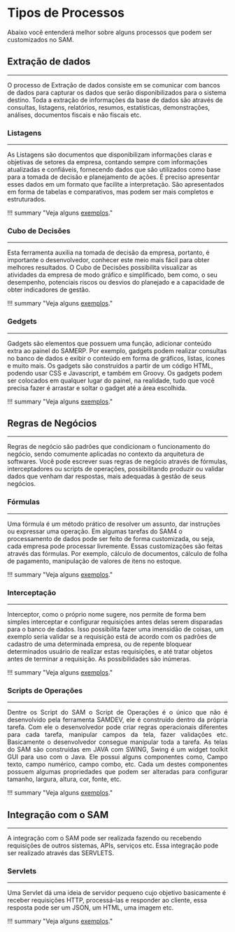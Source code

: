 # Tipos de Processos

Abaixo você entenderá melhor sobre alguns processos que podem ser customizados no SAM.

## Extração de dados

----

O processo de Extração de dados consiste em se comunicar com bancos de dados para capturar os dados que serão disponibilizados para o sistema destino. Toda a extração de informações da base de dados são através de consultas, listagens, relatórios, resumos, estatísticas, demonstrações, análises, documentos fiscais e não fiscais etc.

### Listagens

----

As Listagens são documentos que disponibilizam informações claras e objetivas de setores da empresa, contando sempre com informações atualizadas e confiáveis, fornecendo dados que são utilizados como base para a tomada de decisão e planejamento de ações. É preciso apresentar esses dados em um formato que facilite a interpretação. São apresentados em forma de tabelas e comparativos, mas podem ser mais completos e estruturados.

!!! summary "Veja alguns [exemplos](https://github.com/multitecsistemas/sam4/tree/main/listagens)."

### Cubo de Decisões

----

Esta ferramenta auxilia na tomada de decisão da empresa, portanto, é importante o desenvolvedor, conhecer este meio mais fácil para obter melhores resultados. O Cubo de Decisões possibilita visualizar as atividades da empresa de modo gráfico e simplificado, bem como, o seu desempenho, potenciais riscos ou desvios do planejado e a capacidade de obter indicadores de gestão.

!!! summary "Veja alguns [exemplos](https://github.com/multitecsistemas/sam4/tree/main/cubos)."

### Gedgets

----

Gadgets são elementos que possuem uma função, adicionar conteúdo extra ao painel do SAMERP. Por exemplo, gadgets podem realizar consultas no banco de dados e exibir o conteúdo em forma de gráficos, listas, ícones e muito mais. Os gadgets são construídos a partir de um código HTML, podendo usar CSS e Javascript, e também em Groovy. Os gadgets podem ser colocados em qualquer lugar do painel, na realidade, tudo que você precisa fazer é arrastar e soltar o gadget até a área escolhida.

!!! summary "Veja alguns [exemplos](https://github.com/multitecsistemas/sam4/tree/main/widgets)."

## Regras de Negócios

----

Regras de negócio são padrões que condicionam o funcionamento do negócio, sendo comumente aplicadas no contexto da arquitetura de softwares. Você pode escrever suas regras de negócio através de fórmulas, interceptadores ou scripts de operações, possibilitando produzir ou validar dados que venham dar respostas, mais adequadas à gestão de seus negócios.

### Fórmulas

----

Uma fórmula é um método prático de resolver um assunto, dar instruções ou expressar uma operação. Em algumas tarefas do SAM4 o processamento de dados pode ser feito de forma customizada, ou seja, cada empresa pode processar livremente. Essas customizações são feitas através das fórmulas. Por exemplo, cálculo de documentos, cálculo de folha de pagamento, manipulação de valores de itens no estoque.

!!! summary "Veja  alguns [exemplos](https://github.com/multitecsistemas/sam4/tree/main/formulas)."

### Interceptação

----

Interceptor, como o próprio nome sugere, nos permite de forma bem simples interceptar e configurar requisições antes delas serem disparadas para o banco de dados. Isso possibilita fazer uma imensidão de coisas, um exemplo seria validar se a requisição está de acordo com os padrões de cadastro de uma determinada empresa, ou de repente bloquear determinados usuário de realizar estas requisições, e até tratar objetos antes de terminar a requisição. As possibilidades são inúmeras.

!!! summary "Veja alguns [exemplos](https://github.com/multitecsistemas/sam4/tree/main/interceptadores)."

### Scripts de Operações

----

<p style="text-align: justify">Dentre os Script do SAM o Script de Operações é o único que não é desenvolvido pela ferramenta SAMDEV, ele é construído dentro da própria tarefa. Com ele o desenvolvedor pode criar regras operacionais diferentes para cada tarefa, manipular campos da tela, fazer validações etc. Basicamente o desenvolvedor consegue manipular toda a tarefa. As telas do SAM são construídas em JAVA com SWING, Swing é um widget toolkit GUI para uso com o Java. Ele possui alguns componentes como, Campo texto, campo numérico, campo combo, etc. Cada um destes componentes possuem algumas propriedades que podem ser alteradas para configurar tamanho, largura, altura, cor, fonte, etc.</p>

!!! summary "Veja alguns [exemplos](https://github.com/multitecsistemas/sam4/tree/main/script-operacoes)."

## Integração com o SAM

----

A integração com o SAM pode ser realizada fazendo ou recebendo requisições de outros sistemas, APIs, serviços etc. Essa integração pode ser realizado através das SERVLETS.

### Servlets

----

Uma Servlet dá uma ideia de servidor pequeno cujo objetivo basicamente é receber requisições HTTP, processá-las e responder ao cliente, essa resposta pode ser um JSON, um HTML, uma imagem etc.

!!! summary "Veja alguns [exemplos](https://github.com/multitecsistemas/sam4/tree/main/cubos)."
